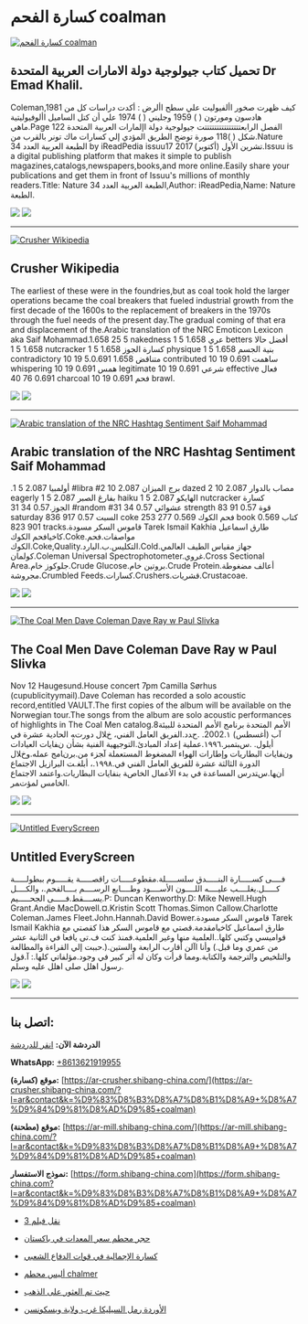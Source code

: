# كسارة الفحم coalman

<a href="https://swt.shibang-china.com/?l=ar&img&k=%D9%83%D8%B3%D8%A7%D8%B1%D8%A9+%D8%A7%D9%84%D9%81%D8%AD%D9%85+coalman" target="_blank">![كسارة الفحم coalman](http://static.shibang-china.com/all-800x300/731.jpg)</a>

## تحميل كتاب جيولوجية دولة الامارات العربية المتحدة Dr Emad Khalil.
Coleman,1981 كيف ظهرت صخور األفيوليت علي سطح األرض : أكدت دراسات كل من هادسون ومورتون ( ) 1959 وجليني ( ) 1974 علي أن كتل الساميل األوفيوليتية ماهي.Page 122 الفصل الرابعتتتتتتتتتتتتتتتت جيولوجية دولة اإلمارات العربية المتحدة شكل ( )118 صورة توضح الطريق المؤدي إلي كسارات ماك تونر بالقرب من.Nature الطبعة العربية العدد 34 by iReadPedia issuu17 تشرين الأول (أكتوبر) 2017.Issuu is a digital publishing platform that makes it simple to publish magazines,catalogs,newspapers,books,and more online.Easily share your publications and get them in front of Issuu&#39;s millions of monthly readers.Title: Nature الطبعة العربية العدد 34,Author: iReadPedia,Name: Nature الطبعة.


<a href="https://whatsapp.shibangsoft.com/WhatsApp.php" target="_blank" title="WhatsApp">![](http://static.shibang-china.com/icon/whatsapp.png)</a> <a href="https://swt.shibang-china.com/?l=ar&icon&k=%D9%83%D8%B3%D8%A7%D8%B1%D8%A9+%D8%A7%D9%84%D9%81%D8%AD%D9%85+coalman" target="_blank">![](http://static.shibang-china.com/icon/chat-ar.png)</a>

---

<a href="https://swt.shibang-china.com/?l=ar&img&k=%D9%83%D8%B3%D8%A7%D8%B1%D8%A9+%D8%A7%D9%84%D9%81%D8%AD%D9%85+coalman" target="_blank">![Crusher Wikipedia](http://static.shibang-china.com/all-800x300/1190.jpg)</a>

## Crusher Wikipedia
The earliest of these were in the foundries,but as coal took hold the larger operations became the coal breakers that fueled industrial growth from the first decade of the 1600s to the replacement of breakers in the 1970s through the fuel needs of the present day.The gradual coming of that era and displacement of the.Arabic translation of the NRC Emoticon Lexicon aka Saif Mohammad.1.658 25 5 nakedness عري 1.658 5 1 betters أفضل حالا 1.658 5 1 nutcracker كسارة الجوز 1.658 5 1 physique بنية الجسم 1.658 5 1 contradictory متناقض 1.658 5.0.691 19 10 contributed ساهمت 0.691 19 10 whispering همس 0.691 19 10 legitimate شرعي 0.691 19 10 effective فعال 0.691 76 40 charcoal فحم 0.691 19 10 brawl.


<a href="https://whatsapp.shibangsoft.com/WhatsApp.php" target="_blank" title="WhatsApp">![](http://static.shibang-china.com/icon/whatsapp.png)</a> <a href="https://swt.shibang-china.com/?l=ar&icon&k=%D9%83%D8%B3%D8%A7%D8%B1%D8%A9+%D8%A7%D9%84%D9%81%D8%AD%D9%85+coalman" target="_blank">![](http://static.shibang-china.com/icon/chat-ar.png)</a>

---

<a href="https://swt.shibang-china.com/?l=ar&img&k=%D9%83%D8%B3%D8%A7%D8%B1%D8%A9+%D8%A7%D9%84%D9%81%D8%AD%D9%85+coalman" target="_blank">![Arabic translation of the NRC Hashtag Sentiment Saif Mohammad](http://static.shibang-china.com/all-800x300/1326.jpg)</a>

## Arabic translation of the NRC Hashtag Sentiment Saif Mohammad
.أولمبيا 2.087 5 1 #libra #برج الميزان 2.087 10 2 dazed مصاب بالدوار 2.087 10 2 eagerly بفارغ الصبر 2.087 5 1 haiku الهايكو 2.087 5 1 nutcracker كسارة الجوز.0.57 34 31 #random #عشوائي 0.57 34 31 strength قوة 0.57 91 83 saturday السبت 0.57 917 836 coke فحم الكوك 0.569 277 253 book كتاب 0.569 901 823 tracks.قاموس السكر مسودة Tarek Ismail Kakhia طارق اسماعيل كاخيافحم الكوك.Coke.مواصفات.فحم الكوك.Coke,Quality.التكليس.ب.البارد.Cold.جهاز مقياس الطيف العالمي كولمان.Coleman Universal Spectrophotometer.غروي.Cross Sectional Area.جلوكوز خام.Crude Glucose.بروتين خام.Crude Protein.أعالف مضغوطة مجروشة.Crumbled Feeds.كسارات.Crushers.قشريات.Crustacoae.


<a href="https://whatsapp.shibangsoft.com/WhatsApp.php" target="_blank" title="WhatsApp">![](http://static.shibang-china.com/icon/whatsapp.png)</a> <a href="https://swt.shibang-china.com/?l=ar&icon&k=%D9%83%D8%B3%D8%A7%D8%B1%D8%A9+%D8%A7%D9%84%D9%81%D8%AD%D9%85+coalman" target="_blank">![](http://static.shibang-china.com/icon/chat-ar.png)</a>

---

<a href="https://swt.shibang-china.com/?l=ar&img&k=%D9%83%D8%B3%D8%A7%D8%B1%D8%A9+%D8%A7%D9%84%D9%81%D8%AD%D9%85+coalman" target="_blank">![The Coal Men Dave Coleman Dave Ray w Paul Slivka](http://static.shibang-china.com/all-800x300/851.jpg)</a>

## The Coal Men Dave Coleman Dave Ray w Paul Slivka
Nov 12 Haugesund.House concert 7pm Camilla Sørhus (cupublicityymail).Dave Coleman has recorded a solo acoustic record,entitled VAULT.The first copies of the album will be available on the Norwegian tour.The songs from the album are solo acoustic performances of highlights in The Coal Men catalog.اﻷﻣﻢ اﻟﻤﺘﺤﺪة ﺑﺮﻧﺎﻣﺞ اﻷﻣﻢ اﻟﻤﺘﺤﺪة ﻟﻠﺒﻴﺌﺔ8 آب (أغسطس) 2002.١. .ﺡﺪد.اﻟﻔﺮﻳﻖ اﻟﻌﺎﻣﻞ اﻟﻔﻨﻲ، ﺥﻼل دورﺕﻪ اﻟﺤﺎدﻳﺔ ﻋﺸﺮة ﻓﻲ أﻳﻠﻮل. .ﺱﺒﺘﻤﺒﺮ.١٩٩٦.ﻋﻤﻠﻴﺔ إﻋﺪاد اﻟﻤﺒﺎدئ.اﻟﺘﻮﺟﻴﻬﻴﺔ اﻟﻔﻨﻴﺔ ﺑﺸﺄن ﻥﻔﺎﻳﺎت اﻟﻌﻴﺎدات وﻥﻔﺎﻳﺎت اﻟﺒﻄﺎرﻳﺎت وإﻃﺎرات اﻟﻬﻮاء اﻟﻤﻀﻐﻮط اﻟﻤﺴﺘﻌﻤﻠﺔ آﺠﺰء ﻣﻦ.ﺑﺮﻥﺎﻣﺞ ﻋﻤﻠﻪ.وﺥﻼل اﻟﺪورة اﻟﺜﺎﻟﺜﺔ ﻋﺸﺮة ﻟﻠﻔﺮﻳﻖ اﻟﻌﺎﻣﻞ اﻟﻔﻨﻲ ﻓﻲ.١٩٩٨.، أﺑﻠﻐ.ﺖ اﻟﺒﺮازﻳﻞ اﻻﺟﺘﻤﺎع أﻥﻬﺎ.ﺱﺘﺪرس اﻟﻤﺴﺎﻋﺪة ﻓﻲ ﺑﺪء اﻷﻋﻤﺎل اﻟﺨﺎﺹﺔ ﺑﻨﻔﺎﻳﺎت اﻟﺒﻄﺎرﻳﺎت.واﻋﺘﻤﺪ اﻻﺟﺘﻤﺎع اﻟﺨﺎﻣﺲ ﻟﻤﺆﺕﻤﺮ.


<a href="https://whatsapp.shibangsoft.com/WhatsApp.php" target="_blank" title="WhatsApp">![](http://static.shibang-china.com/icon/whatsapp.png)</a> <a href="https://swt.shibang-china.com/?l=ar&icon&k=%D9%83%D8%B3%D8%A7%D8%B1%D8%A9+%D8%A7%D9%84%D9%81%D8%AD%D9%85+coalman" target="_blank">![](http://static.shibang-china.com/icon/chat-ar.png)</a>

---

<a href="https://swt.shibang-china.com/?l=ar&img&k=%D9%83%D8%B3%D8%A7%D8%B1%D8%A9+%D8%A7%D9%84%D9%81%D8%AD%D9%85+coalman" target="_blank">![Untitled EveryScreen](http://static.shibang-china.com/all-800x300/494.jpg)</a>

## Untitled EveryScreen
ﻓــــﻰ ﻛﺴـــــﺎرة اﻟﺒﻨـــــﺪق ﺳﻠﺴـــــﻠﺔ.ﻣﻘﻄﻮﻋـــــﺎت راﻗﺼـــــﺔ ﻳﻘـــــﻮم ﺑﺒﻄﻮﻟـــــﺔ ﻛـــــﻞ.ﻳﻐﻠــــﺐ ﻋﻠﻴــــﻪ اﻟﻠــــﻮن اﻷﺳــــﻮد وﻃــــﺎﺑﻊ اﻟﺮﺳــــﻢ ﺑــــﺎﻟﻔﺤﻢ.، واﻟﻜــــﻞ ﻳﺴــــﻘﻂ.ﻓـــــﻰ اﻟﺠﺤـــــﻴﻢ.P: Duncan Kenworthy.D: Mike Newell.Hugh Grant.Andie MacDowell.¤.Kristin Scott Thomas.Simon Callow.Charlotte Coleman.James Fleet.John.Hannah.David Bower.قاموس السكر مسودة Tarek Ismail Kakhia طارق اسماعيل كاخيامقدمة.قصتي مع قاموس السكر هذا كقصتي مع قواميسي وكتبي كلها..العلمية منها وغير العلمية.فمنذ كنت ف.تى يافعا في الثانية عشر من عمري وما قبل.) وأنا اآلن أقارب الرابعة والستين.(.حببت إلي القراءة والمطالعة والتلخيص والترجمة والكتابة.ومما قرأت وكان له أثر كبير في وجود.مؤلفاتي كلها.: آ.قول رسول اهلل صلى اهلل عليه وسلم.


<a href="https://whatsapp.shibangsoft.com/WhatsApp.php" target="_blank" title="WhatsApp">![](http://static.shibang-china.com/icon/whatsapp.png)</a> <a href="https://swt.shibang-china.com/?l=ar&icon&k=%D9%83%D8%B3%D8%A7%D8%B1%D8%A9+%D8%A7%D9%84%D9%81%D8%AD%D9%85+coalman" target="_blank">![](http://static.shibang-china.com/icon/chat-ar.png)</a>

---
## اتصل بنا:

**الدردشة الآن:** [انقر للدردشة](https://swt.shibang-china.com?l=ar&contact&k=%D9%83%D8%B3%D8%A7%D8%B1%D8%A9+%D8%A7%D9%84%D9%81%D8%AD%D9%85+coalman)

**WhatsApp:**  [+8613621919955](https://whatsapp.shibangsoft.com/WhatsApp.php)

**موقع (كسارة):** [https://ar-crusher.shibang-china.com/](https://ar-crusher.shibang-china.com/?l=ar&contact&k=%D9%83%D8%B3%D8%A7%D8%B1%D8%A9+%D8%A7%D9%84%D9%81%D8%AD%D9%85+coalman)

**موقع (مطحنة):** [https://ar-mill.shibang-china.com/](https://ar-mill.shibang-china.com/?l=ar&contact&k=%D9%83%D8%B3%D8%A7%D8%B1%D8%A9+%D8%A7%D9%84%D9%81%D8%AD%D9%85+coalman)

**نموذج الاستفسار:** [https://form.shibang-china.com](https://form.shibang-china.com?l=ar&contact&k=%D9%83%D8%B3%D8%A7%D8%B1%D8%A9+%D8%A7%D9%84%D9%81%D8%AD%D9%85+coalman)

* [نقل فيلم 3](../30/%D9%86%D9%82%D9%84%20%D9%81%D9%8A%D9%84%D9%85%203.md)

* [حجر محطم سعر المعدات في باكستان](../30/%D8%AD%D8%AC%D8%B1%20%D9%85%D8%AD%D8%B7%D9%85%20%D8%B3%D8%B9%D8%B1%20%D8%A7%D9%84%D9%85%D8%B9%D8%AF%D8%A7%D8%AA%20%D9%81%D9%8A%20%D8%A8%D8%A7%D9%83%D8%B3%D8%AA%D8%A7%D9%86.md)

* [كسارة الإجمالية في قوات الدفاع الشعبي](../27/%D9%83%D8%B3%D8%A7%D8%B1%D8%A9%20%D8%A7%D9%84%D8%A5%D8%AC%D9%85%D8%A7%D9%84%D9%8A%D8%A9%20%D9%81%D9%8A%20%D9%82%D9%88%D8%A7%D8%AA%20%D8%A7%D9%84%D8%AF%D9%81%D8%A7%D8%B9%20%D8%A7%D9%84%D8%B4%D8%B9%D8%A8%D9%8A.md)

* [أليس محطم chalmer](../28/%D8%A3%D9%84%D9%8A%D8%B3%20%D9%85%D8%AD%D8%B7%D9%85%20chalmer.md)

* [حيث تم العثور على الذهب](../27/%D8%AD%D9%8A%D8%AB%20%D8%AA%D9%85%20%D8%A7%D9%84%D8%B9%D8%AB%D9%88%D8%B1%20%D8%B9%D9%84%D9%89%20%D8%A7%D9%84%D8%B0%D9%87%D8%A8.md)

* [الأوردة رمل السيليكا غرب ولاية ويسكونسن](../28/%D8%A7%D9%84%D8%A3%D9%88%D8%B1%D8%AF%D8%A9%20%D8%B1%D9%85%D9%84%20%D8%A7%D9%84%D8%B3%D9%8A%D9%84%D9%8A%D9%83%D8%A7%20%D8%BA%D8%B1%D8%A8%20%D9%88%D9%84%D8%A7%D9%8A%D8%A9%20%D9%88%D9%8A%D8%B3%D9%83%D9%88%D9%86%D8%B3%D9%86.md)